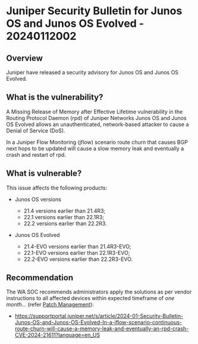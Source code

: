 # Juniper Security Bulletin for Junos OS and Junos OS Evolved - 20240112002

## Overview

Juniper have released a security advisory for Junos OS and Junos OS Evolved. 


## What is the vulnerability?

A Missing Release of Memory after Effective Lifetime vulnerability in the Routing Protocol Daemon (rpd) of Juniper Networks Junos OS and Junos OS Evolved allows an unauthenticated, network-based attacker to cause a Denial of Service (DoS).

In a Juniper Flow Monitoring (jflow) scenario route churn that causes BGP next hops to be updated will cause a slow memory leak and eventually a crash and restart of rpd.


## What is vulnerable?

This issue affects the following products:

- Junos OS versions
  - 21.4 versions earlier than 21.4R3;
  - 22.1 versions earlier than 22.1R3;
  - 22.2 versions earlier than 22.2R3.

- Junos OS Evolved
  - 21.4-EVO versions earlier than 21.4R3-EVO;
  - 22.1-EVO versions earlier than 22.1R3-EVO;
  - 22.2-EVO versions earlier than 22.2R3-EVO.


## Recommendation

The WA SOC recommends administrators apply the solutions as per vendor instructions to all affected devices within expected timeframe of *one month...* (refer [Patch Management](../guidelines/patch-management.md)):

- <https://supportportal.juniper.net/s/article/2024-01-Security-Bulletin-Junos-OS-and-Junos-OS-Evolved-In-a-jflow-scenario-continuous-route-churn-will-cause-a-memory-leak-and-eventually-an-rpd-crash-CVE-2024-21611?language=en_US>